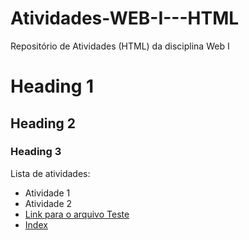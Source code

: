 # Atividades-WEB-I---HTML
Repositório de Atividades (HTML) da disciplina Web I

# Heading 1
## Heading 2
### Heading 3

Lista de atividades:
- Atividade 1
- Atividade 2
- [Link para o arquivo Teste](teste.html)
- [Index](ex1.html)
